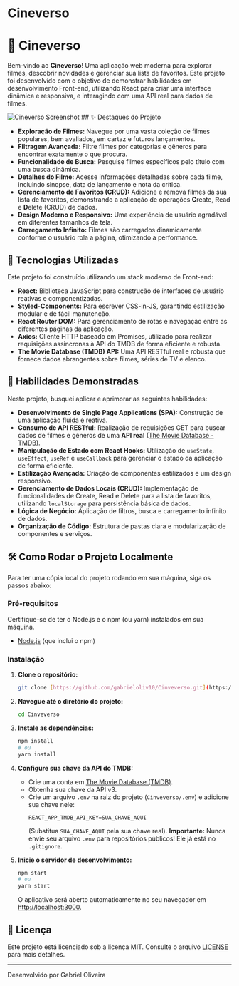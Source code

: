 # Cineverso
# 🍿 Cineverso

Bem-vindo ao **Cineverso**! Uma aplicação web moderna para explorar filmes, descobrir novidades e gerenciar sua lista de favoritos. Este projeto foi desenvolvido com o objetivo de demonstrar habilidades em desenvolvimento Front-end, utilizando React para criar uma interface dinâmica e responsiva, e interagindo com uma API real para dados de filmes.

![Cineverso Screenshot](https://github.com/gabrieloliv10/Cinveverso/blob/main/public/cineverso-screenshot.png) ## ✨ Destaques do Projeto

* **Exploração de Filmes:** Navegue por uma vasta coleção de filmes populares, bem avaliados, em cartaz e futuros lançamentos.
* **Filtragem Avançada:** Filtre filmes por categorias e gêneros para encontrar exatamente o que procura.
* **Funcionalidade de Busca:** Pesquise filmes específicos pelo título com uma busca dinâmica.
* **Detalhes do Filme:** Acesse informações detalhadas sobre cada filme, incluindo sinopse, data de lançamento e nota da crítica.
* **Gerenciamento de Favoritos (CRUD):** Adicione e remova filmes da sua lista de favoritos, demonstrando a aplicação de operações **C**reate, **R**ead e **D**elete (CRUD) de dados.
* **Design Moderno e Responsivo:** Uma experiência de usuário agradável em diferentes tamanhos de tela.
* **Carregamento Infinito:** Filmes são carregados dinamicamente conforme o usuário rola a página, otimizando a performance.

## 🚀 Tecnologias Utilizadas

Este projeto foi construído utilizando um stack moderno de Front-end:

* **React:** Biblioteca JavaScript para construção de interfaces de usuário reativas e componentizadas.
* **Styled-Components:** Para escrever CSS-in-JS, garantindo estilização modular e de fácil manutenção.
* **React Router DOM:** Para gerenciamento de rotas e navegação entre as diferentes páginas da aplicação.
* **Axios:** Cliente HTTP baseado em Promises, utilizado para realizar requisições assíncronas à API do TMDB de forma eficiente e robusta.
* **The Movie Database (TMDB) API:** Uma API RESTful real e robusta que fornece dados abrangentes sobre filmes, séries de TV e elenco.

## 🎯 Habilidades Demonstradas

Neste projeto, busquei aplicar e aprimorar as seguintes habilidades:

* **Desenvolvimento de Single Page Applications (SPA):** Construção de uma aplicação fluida e reativa.
* **Consumo de API RESTful:** Realização de requisições GET para buscar dados de filmes e gêneros de uma **API real** ([The Movie Database - TMDB](https://www.themoviedb.org/documentation/api)).
* **Manipulação de Estado com React Hooks:** Utilização de `useState`, `useEffect`, `useRef` e `useCallback` para gerenciar o estado da aplicação de forma eficiente.
* **Estilização Avançada:** Criação de componentes estilizados e um design responsivo.
* **Gerenciamento de Dados Locais (CRUD):** Implementação de funcionalidades de Create, Read e Delete para a lista de favoritos, utilizando `localStorage` para persistência básica de dados.
* **Lógica de Negócio:** Aplicação de filtros, busca e carregamento infinito de dados.
* **Organização de Código:** Estrutura de pastas clara e modularização de componentes e serviços.

## 🛠️ Como Rodar o Projeto Localmente

Para ter uma cópia local do projeto rodando em sua máquina, siga os passos abaixo:

### Pré-requisitos

Certifique-se de ter o Node.js e o npm (ou yarn) instalados em sua máquina.

* [Node.js](https://nodejs.org/) (que inclui o npm)

### Instalação

1.  **Clone o repositório:**
    ```bash
    git clone [https://github.com/gabrieloliv10/Cinveverso.git](https://github.com/gabrieloliv10/Cinveverso.git)
    ```
2.  **Navegue até o diretório do projeto:**
    ```bash
    cd Cinveverso
    ```
3.  **Instale as dependências:**
    ```bash
    npm install
    # ou
    yarn install
    ```
4.  **Configure sua chave da API do TMDB:**
    * Crie uma conta em [The Movie Database (TMDB)](https://www.themoviedb.org/).
    * Obtenha sua chave da API v3.
    * Crie um arquivo `.env` na raiz do projeto (`Cinveverso/.env`) e adicione sua chave nele:
        ```
        REACT_APP_TMDB_API_KEY=SUA_CHAVE_AQUI
        ```
        (Substitua `SUA_CHAVE_AQUI` pela sua chave real).
        **Importante:** Nunca envie seu arquivo `.env` para repositórios públicos! Ele já está no `.gitignore`.

5.  **Inicie o servidor de desenvolvimento:**
    ```bash
    npm start
    # ou
    yarn start
    ```
    O aplicativo será aberto automaticamente no seu navegador em [http://localhost:3000](http://localhost:3000).

## 📄 Licença

Este projeto está licenciado sob a licença MIT. Consulte o arquivo [LICENSE](LICENSE) para mais detalhes.

---

Desenvolvido por Gabriel Oliveira
